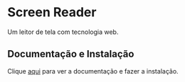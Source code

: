 # Screen Reader

Um leitor de tela com tecnologia web.

## Documentação e Instalação

Clique [aqui](https://chromewebstore.google.com/detail/screen-reader/kgejglhpjiefppelpmljglcjbhoiplfn) para ver a documentação e fazer a instalação.
